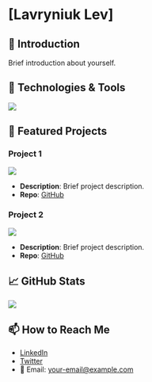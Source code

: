 # [Lavryniuk Lev]

## 👋 Introduction
Brief introduction about yourself.

## 🔧 Technologies & Tools
![](https://img.shields.io/badge/Tool-Nextjs-blue) 
<!-- Repeat for other tools -->

## 🌟 Featured Projects
### Project 1
[![](link-to-project-image)](link-to-live-demo)
- **Description**: Brief project description.
- **Repo**: [GitHub](link-to-repo)

### Project 2
[![](link-to-project-image)](link-to-live-demo)
- **Description**: Brief project description.
- **Repo**: [GitHub](link-to-repo)

## 📈 GitHub Stats
![](link-to-github-stats)

## 📫 How to Reach Me
- [LinkedIn](your-linkedin)
- [Twitter](your-twitter)
- 📧 Email: your-email@example.com
